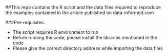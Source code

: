 ##This repo contains the R script and the data files required to reproduce the examples contained in the article published on data-informed.com

###Pre-requisites:
+ The script requires R environment to run
+ Before running the code, please install the libraries mentioned in the code
+ Please give the correct directory address while importing the data files
